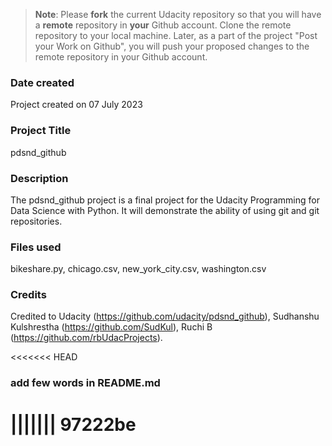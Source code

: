 >**Note**: Please **fork** the current Udacity repository so that you will have a **remote** repository in **your** Github account. Clone the remote repository to your local machine. Later, as a part of the project "Post your Work on Github", you will push your proposed changes to the remote repository in your Github account.

### Date created
Project created on 07 July 2023

### Project Title
pdsnd_github

### Description
The pdsnd_github project is a final project for the Udacity Programming for Data Science with Python. It will demonstrate the ability of using git and git repositories.

### Files used
bikeshare.py, chicago.csv, new_york_city.csv, washington.csv

### Credits
Credited to Udacity (https://github.com/udacity/pdsnd_github), Sudhanshu Kulshrestha (https://github.com/SudKul), 
Ruchi B (https://github.com/rbUdacProjects).

<<<<<<< HEAD

### add few words in README.md
||||||| 97222be
=======

